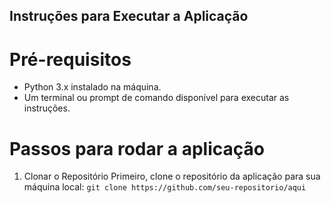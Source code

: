 ## Instruções para Executar a Aplicação
# Pré-requisitos
- Python 3.x instalado na máquina.
- Um terminal ou prompt de comando disponível para executar as instruções.

# Passos para rodar a aplicação
1. Clonar o Repositório Primeiro, clone o repositório da aplicação para sua máquina local: ``` git clone https://github.com/seu-repositorio/aqui ```

